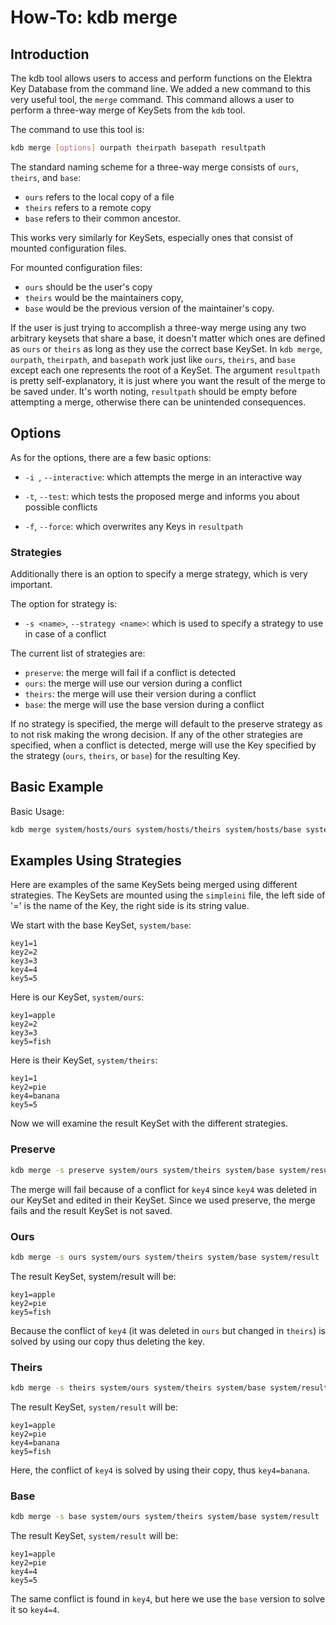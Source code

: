 # How-To: kdb merge #

## Introduction ##

The kdb tool allows users to access and perform functions on the Elektra Key Database from the command line. We added
a new command to this very useful tool, the `merge` command. This command allows a user to perform a three-way merge
of KeySets from the `kdb` tool.

The command to use this tool is:

```sh
kdb merge [options] ourpath theirpath basepath resultpath
```

The standard naming scheme for a three-way merge consists of `ours`, `theirs`, and `base`:

- `ours` refers to the local copy of a file
- `theirs` refers to a remote copy
- `base` refers to their common ancestor.

This works very similarly for KeySets, especially ones that consist of mounted configuration files.

For mounted configuration files:

- `ours` should be the user's copy
- `theirs` would be the maintainers copy,
- `base` would be the previous version of the maintainer's copy.

If the user is just trying to accomplish a three-way merge using any two arbitrary keysets that share a base,
it doesn't matter which ones are defined as `ours` or `theirs` as long as they use the correct base KeySet.
In `kdb merge`, `ourpath`, `theirpath`, and `basepath` work just like `ours`, `theirs`, and `base` except each one represents the
root of a KeySet. The argument `resultpath` is pretty self-explanatory, it is just where you want the result of the merge to be saved under.
It's worth noting, `resultpath` should be empty before attempting a merge, otherwise there can be unintended consequences.

## Options ##

As for the options, there are a few basic options:

- `-i `, `--interactive`: which attempts the merge in an interactive way

- `-t`,  `--test`: which tests the proposed merge and informs you about possible
				conflicts

- `-f`, `--force`: which overwrites any Keys in `resultpath`

### Strategies ###

Additionally there is an option to specify a merge strategy, which is very important.

The option for strategy is:

- `-s <name>`, `--strategy <name>`: which is used to specify a strategy to use in case of a conflict

The current list of strategies are:

- `preserve`: the merge will fail if a conflict is detected
- `ours`: the merge will use our version during a conflict
- `theirs`: the merge will use their version during a conflict
- `base`: the merge will use the base version during a conflict

If no strategy is specified, the merge will default to the preserve strategy as to not risk making the wrong decision.
If any of the other strategies are specified, when a conflict is detected, merge will use the Key specified by the
strategy (`ours`, `theirs`, or `base`) for the resulting Key.

## Basic Example ##

Basic Usage:

```sh
kdb merge system/hosts/ours system/hosts/theirs system/hosts/base system/hosts/result
```

## Examples Using Strategies ##

Here are examples of the same KeySets being merged using different strategies.
The KeySets are mounted using the `simpleini` file, the left side of '=' is the name of
the Key, the right side is its string value.

We start with the base KeySet, `system/base`:

	key1=1
	key2=2
	key3=3
	key4=4
	key5=5

Here is our KeySet, `system/ours`:

	key1=apple
	key2=2
	key3=3
	key5=fish

Here is their KeySet, `system/theirs`:

	key1=1
	key2=pie
	key4=banana
	key5=5

Now we will examine the result KeySet with the different strategies.

### Preserve ###

```sh
kdb merge -s preserve system/ours system/theirs system/base system/result
```

The merge will fail because of a conflict for `key4` since `key4` was deleted in our KeySet and
edited in their KeySet. Since we used preserve, the merge fails and the result KeySet is not saved.

### Ours ###

```sh
kdb merge -s ours system/ours system/theirs system/base system/result
```

The result KeySet, system/result will be:

	key1=apple
	key2=pie
	key5=fish

Because the conflict of `key4` (it was deleted in `ours` but changed in `theirs`) is solved by using our copy
thus deleting the key.

### Theirs ###

```sh
kdb merge -s theirs system/ours system/theirs system/base system/result
```

The result KeySet, `system/result` will be:

	key1=apple
	key2=pie
	key4=banana
	key5=fish

Here, the conflict of `key4` is solved by using their copy, thus `key4=banana`.

### Base ###

```sh
kdb merge -s base system/ours system/theirs system/base system/result
```

The result KeySet, `system/result` will be:

	key1=apple
	key2=pie
	key4=4
	key5=5

The same conflict is found in `key4`, but here we use the `base` version to solve it so `key4=4`.
